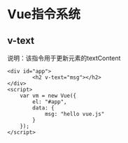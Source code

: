 # Vue指令系统

## v-text

说明：该指令用于更新元素的textContent
```
<div id="app">
	    <h2 v-text="msg"></h2>
</div>
<script>
    var vm = new Vue({
        el: "#app",
        data: {
	        msg: "hello vue.js"
        }
    });
</script>
```

